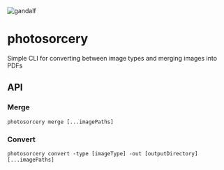 ![gandalf](http://38.media.tumblr.com/d2d97e94e4b5bd5d9334cf2f85f88ddf/tumblr_n8tqcqPhPB1thowlgo1_250.gif)

# photosorcery

Simple CLI for converting between image types and merging images into PDFs

## API

### Merge

`photosorcery merge [...imagePaths]`

### Convert

`photosorcery convert -type [imageType] -out [outputDirectory] [...imagePaths]`
